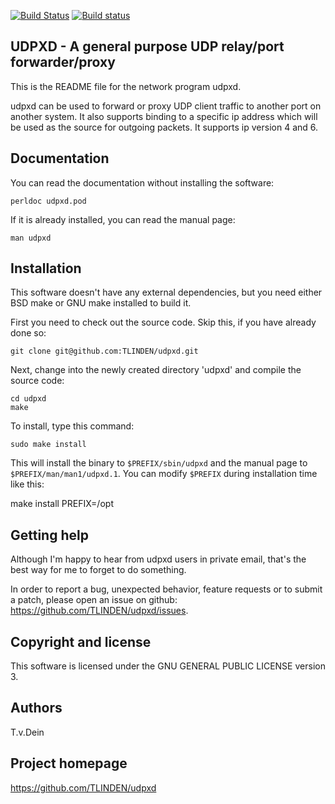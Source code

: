 [![Build Status](https://travis-ci.org/TLINDEN/udpxd.svg?branch=master)](https://travis-ci.org/TLINDEN/udpxd)
[![Build status](https://ci.appveyor.com/api/projects/status/omvdru5ysa2swcd1?svg=true)](https://ci.appveyor.com/project/TLINDEN/udpxd)

## UDPXD - A general purpose UDP relay/port forwarder/proxy

This is the README file for the network program udpxd.

udpxd can be used to forward or proxy UDP client traffic
to another port on another system. It also supports binding
to a specific ip address which will be used as the source
for outgoing packets. It supports ip version 4 and 6.

## Documentation

You can read the documentation without installing the
software:

    perldoc udpxd.pod

If it is already installed, you can read the manual page:

    man udpxd

## Installation

This software doesn't have any external dependencies, but
you need either BSD make or GNU make installed to build it.

First you need to check out the source code. Skip this, if
you have already done so:

    git clone git@github.com:TLINDEN/udpxd.git

Next, change into the newly created directory 'udpxd' and
compile the source code:

    cd udpxd
    make

To install, type this command:

    sudo make install

This will install the binary to `$PREFIX/sbin/udpxd` and
the manual page to `$PREFIX/man/man1/udpxd.1`. You can
modify `$PREFIX` during installation time like this:

   make install PREFIX=/opt

## Getting help

Although I'm happy to hear from udpxd users in private email,
that's the best way for me to forget to do something.

In order to report a bug, unexpected behavior, feature requests
or to submit a patch, please open an issue on github:
https://github.com/TLINDEN/udpxd/issues.

## Copyright and license

This software is licensed under the GNU GENERAL PUBLIC LICENSE version 3.

## Authors

T.v.Dein <tom AT vondein DOT org>

## Project homepage

https://github.com/TLINDEN/udpxd
